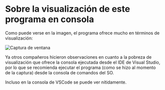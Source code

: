 # Sobre la visualización de este programa en consola

Como puede verse en la imagen, el programa ofrece mucho en términos de visualización:

![Captura de ventana](Captura.JPG "SO: Windows 10")

Ya otros compañeros hicieron observaciones en cuanto a la pobreza de visualización que ofrece la consola ejecutada desde el IDE de Visual Studio, por lo que se recomienda ejecutar el programa (como se hizo al momento de la captura) desde la consola de comandos del SO.

Incluso en la consola de VSCode se puede ver nítidamente.
